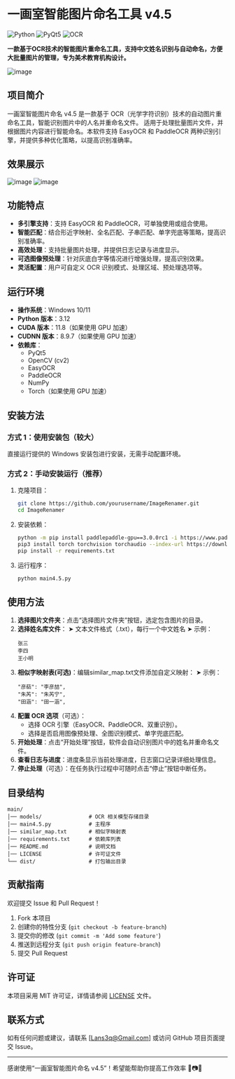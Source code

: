 # 一画室智能图片命名工具 v4.5

![Python](https://img.shields.io/badge/Python-3.12%2B-blue)
![PyQt5](https://img.shields.io/badge/PyQt5-5.15%2B-green)
![OCR](https://img.shields.io/badge/OCR-EasyOCR%20%26%20PaddleOCR-orange)

**一款基于OCR技术的智能图片重命名工具，支持中文姓名识别与自动命名，方便大批量图片的管理，专为美术教育机构设计。**

![image](https://github.com/Lansingd/Optimized-Image-Rename/blob/main/IMG/main.png)


## 项目简介

一画室智能图片命名 v4.5 是一款基于 OCR（光学字符识别）技术的自动图片重命名工具，智能识别图片中的人名并重命名文件。
适用于处理批量图片文件，并根据图片内容进行智能命名。本软件支持 EasyOCR 和 PaddleOCR 两种识别引擎，并提供多种优化策略，以提高识别准确率。

## 效果展示

![image](https://github.com/Lansingd/Optimized-Image-Rename/blob/main/IMG/test/test1.png)
![image](https://github.com/Lansingd/Optimized-Image-Rename/blob/main/IMG/test/test2.png)

## 功能特点

- **多引擎支持**：支持 EasyOCR 和 PaddleOCR，可单独使用或组合使用。
- **智能匹配**：结合形近字映射、全名匹配、子串匹配、单字兜底等策略，提高识别准确率。
- **高效处理**：支持批量图片处理，并提供日志记录与进度显示。
- **可选图像预处理**：针对灰底白字等情况进行增强处理，提高识别效果。
- **灵活配置**：用户可自定义 OCR 识别模式、处理区域、预处理选项等。

## 运行环境

- **操作系统**：Windows 10/11
- **Python 版本**：3.12
- **CUDA 版本**：11.8（如果使用 GPU 加速）
- **CUDNN 版本**：8.9.7（如果使用 GPU 加速）
- **依赖库**：
  - PyQt5
  - OpenCV (cv2)
  - EasyOCR
  - PaddleOCR
  - NumPy
  - Torch（如果使用 GPU 加速）

## 安装方法

### 方式 1：使用安装包（较大）

直接运行提供的 Windows 安装包进行安装，无需手动配置环境。

### 方式 2：手动安装运行（推荐）

1. 克隆项目：
   ```bash
   git clone https://github.com/yourusername/ImageRenamer.git
   cd ImageRenamer
   ```
2. 安装依赖：
   ```bash
   python -m pip install paddlepaddle-gpu==3.0.0rc1 -i https://www.paddlepaddle.org.cn/packages/stable/cu118/
   pip3 install torch torchvision torchaudio --index-url https://download.pytorch.org/whl/cu118
   pip install -r requirements.txt
   ```
3. 运行程序：
   ```bash
   python main4.5.py
   ```

## 使用方法

1. **选择图片文件夹**：点击“选择图片文件夹”按钮，选定包含图片的目录。
2. **选择姓名库文件**：
➤ 文本文件格式（.txt），每行一个中文姓名
➤ 示例：
   ```
   张三
   李四
   王小明
   ```
3. **相似字映射表(可选)**：编辑similar_map.txt文件添加自定义映射：
➤ 示例：
   ```
   "彦萜": "李彦喆", 
   "朱芮": "朱芮宁", 
   "田涵": "田一涵",
   ```
5. **配置 OCR 选项**（可选）：
   - 选择 OCR 引擎（EasyOCR、PaddleOCR、双重识别）。
   - 选择是否启用图像预处理、全图识别模式、单字兜底匹配。
6. **开始处理**：点击“开始处理”按钮，软件会自动识别图片中的姓名并重命名文件。
7. **查看日志与进度**：进度条显示当前处理进度，日志窗口记录详细处理信息。
8. **停止处理**（可选）：在任务执行过程中可随时点击“停止”按钮中断任务。

## 目录结构

```plaintext
main/
│── models/               # OCR 相关模型存储目录
│── main4.5.py            # 主程序
│── similar_map.txt       # 相似字映射表
│── requirements.txt      # 依赖库列表
│── README.md             # 说明文档
│── LICENSE               # 许可证文件
└── dist/                 # 打包输出目录
```


## 贡献指南

欢迎提交 Issue 和 Pull Request！

1. Fork 本项目
2. 创建你的特性分支 (`git checkout -b feature-branch`)
3. 提交你的修改 (`git commit -m 'Add some feature'`)
4. 推送到远程分支 (`git push origin feature-branch`)
5. 提交 Pull Request

## 许可证

本项目采用 MIT 许可证，详情请参阅 [LICENSE](LICENSE) 文件。

## 联系方式

如有任何问题或建议，请联系 [[Lans3q@Gmail.com](mailto\:your-email@example.com)] 或访问 GitHub 项目页面提交 Issue。

---

感谢使用“一画室智能图片命名 v4.5”！希望能帮助你提高工作效率 🎨📷✨

